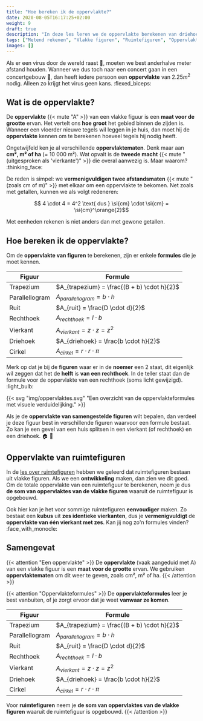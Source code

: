 ```yaml
---
title: "Hoe bereken ik de oppervlakte?"
date: 2020-08-05T16:17:25+02:00
weight: 9
draft: true
description: "In deze les leren we de oppervlakte berekenen van driehoeken, vierhoeken, cirkels en ruimtefiguren zoals kubussen, balken..." 
tags: ["Metend rekenen", "Vlakke figuren", "Ruimtefiguren", "Oppervlakte", "Vierhoeken", "Cirkel", "Driehoeken",]
images: []
---
```

Als er een virus door de wereld raast :microbe:, moeten we best anderhalve meter afstand houden. Wanneer we dus toch naar een concert gaan in een concertgebouw :musical_note:, dan heeft iedere persoon een **oppervlakte** van $2.25 \si{ m}^2$ nodig. Alleen zo krijgt het virus geen kans. :flexed_biceps:

## Wat is de oppervlakte?
De **oppervlakte** {{< mute "A" >}} van een vlakke figuur is een **maat voor de grootte** ervan. Het vertelt ons **hoe groot** het gebied binnen de zijden is. Wanneer een vloerder nieuwe tegels wil leggen in je huis, dan moet hij de **oppervlakte** kennen om te berekenen hoeveel tegels hij nodig heeft. 

Ongetwijfeld ken je al verschillende **oppervlaktematen**. Denk maar aan **cm², m² of ha** (= 10 000 m²). Wat opvalt is de **tweede macht** {{< mute "(uitgesproken als 'vierkante')" >}} die overal aanwezig is. Maar waarom? :thinking_face: 

De reden is simpel: we **vermenigvuldigen twee afstandsmaten** {{< mute "(zoals cm of m)" >}} met elkaar om een oppervlakte te bekomen. Net zoals met getallen, kunnen we als volgt redeneren:

$$ 4 \cdot 4 = 4^2 \text{ dus } \si{cm} \cdot \si{cm} = \si{cm}^\orange{2}$$

Met eenheden rekenen is niet anders dan met gewone getallen.

## Hoe bereken ik de oppervlakte?
Om de **oppervlakte van figuren** te berekenen, zijn er enkele **formules** die je moet kennen.

| Figuur         | Formule                                     |
|----------------|---------------------------------------------|
| Trapezium      | $A_{trapezium} = \frac{(B + b) \cdot h}{2}$ |
| Parallellogram | $A_{parallellogram} = b \cdot h$            |
| Ruit           | $A_{ruit} = \frac{D \cdot d}{2}$            |
| Rechthoek      | $A_{rechthoek} = l \cdot b$                 |
| Vierkant       | $A_{vierkant} = z \cdot z = z^2$            |
| Driehoek       | $A_{driehoek} = \frac{b \cdot h}{2}$        |
| Cirkel         | $A_{cirkel} = r \cdot r \cdot \pi$          |

Merk op dat je bij de **figuren** waar er in de **noemer** een $2$ staat, dit eigenlijk wil zeggen dat het de **helft** is **van een rechthoek**. In de teller staat dan de formule voor de oppervlakte van een rechthoek (soms licht gewijzigd). :light_bulb:

{{< svg "img/oppervlaktes.svg" "Een overzicht van de oppervlakteformules met visuele verduidelijking." >}}

Als je de **oppervlakte van samengestelde figuren** wilt bepalen, dan verdeel je deze figuur best in verschillende figuren waarvoor een formule bestaat. Zo kan je een gevel van een huis splitsen in een vierkant (of rechthoek) en een driehoek. :house: :evergreen_tree:

## Oppervlakte van ruimtefiguren
In de [les over ruimtefiguren](../figuren) hebben we geleerd dat ruimtefiguren bestaan uit vlakke figuren. Als we een **ontwikkeling** maken, dan zien we dit goed. Om de totale oppervlakte van een ruimtefiguur te berekenen, neem je dus **de som van oppervlaktes van de vlakke figuren** waaruit de ruimtefiguur is opgebouwd. 

Ook hier kan je het voor sommige ruimtefiguren **eenvoudiger** maken. Zo bestaat een **kubus** uit **zes identieke vierkanten**, dus je **vermenigvuldigt** de **oppervlakte van één vierkant met zes**. Kan jij nog zo'n formules vinden? :face_with_monocle:

## Samengevat
{{< attention "Een oppervlakte" >}}
De **oppervlakte** (vaak aangeduid met A) van een vlakke figuur is een **maat voor de grootte** ervan. We gebruiken **oppervlaktematen** om dit weer te geven, zoals cm², m² of ha.
{{< /attention >}}

{{< attention "Oppervlakteformules" >}}
De **oppervlakteformules** leer je best vanbuiten, of je zorgt ervoor dat je weet **vanwaar ze komen**.

| Figuur         | Formule                                     |
|----------------|---------------------------------------------|
| Trapezium      | $A_{trapezium} = \frac{(B + b) \cdot h}{2}$ |
| Parallellogram | $A_{parallellogram} = b \cdot h$            |
| Ruit           | $A_{ruit} = \frac{D \cdot d}{2}$            |
| Rechthoek      | $A_{rechthoek} = l \cdot b$                 |
| Vierkant       | $A_{vierkant} = z \cdot z = z^2$            |
| Driehoek       | $A_{driehoek} = \frac{b \cdot h}{2}$        |
| Cirkel         | $A_{cirkel} = r \cdot r \cdot \pi$          |

Voor **ruimtefiguren** neem je **de som van oppervlaktes van de vlakke figuren** waaruit de ruimtefiguur is opgebouwd.
{{< /attention >}}
